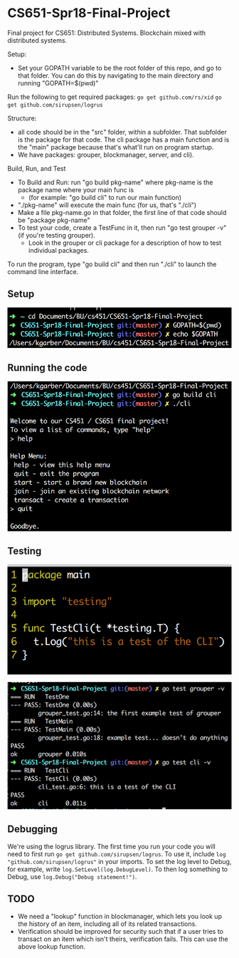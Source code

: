 # CS651-Spr18-Final-Project
Final project for CS651: Distributed Systems. Blockchain mixed with distributed systems.

Setup:

* Set your GOPATH variable to be the root folder of this repo, and go to that folder. You can do this by navigating to the main directory and running "GOPATH=\$(pwd)"

Run the following to get required packages:
`go get github.com/rs/xid`
`go get github.com/sirupsen/logrus`

Structure:

* all code should be in the "src" folder, within a subfolder. That subfolder is the package for that code. The cli package has a main function and is the "main" package because that's what'll run on program startup.
* We have packages: grouper, blockmanager, server, and cli).

Build, Run, and Test

* To Build and Run: run "go build pkg-name" where pkg-name is the package name where your main func is 
  * (for example: "go build cli" to run our main function)
* "./pkg-name" will execute the main func (for us, that's "./cli")
* Make a file pkg-name.go in that folder, the first line of that code should be "package pkg-name"
* To test your code, create a TestFunc in it, then run "go test grouper -v" (if you're testing grouper). 
  * Look in the grouper or cli package for a description of how to test individual packages.

To run the program, type "go build cli" and then run "./cli" to launch the command line interface.

## Setup

![](imgs/setup.png)

## Running the code

![](imgs/running.png)

## Testing

![](imgs/testcode.png)

![](imgs/testing.png)

## Debugging

We're using the logrus library. The first time you run your code you will need to first run `go get github.com/sirupsen/logrus`. To use it, include `log "github.com/sirupsen/logrus"` in your imports. To set the log level to Debug, for example, write `log.SetLevel(log.DebugLevel)`. To then log something to Debug, use `log.Debug("Debug statement!")`.

## TODO
* We need a "lookup" function in blockmanager, which lets you look up the history of an item, including all of its related transactions.
* Verification should be improved for security such that if a user tries to transact on an item which isn't theirs, verification fails. This can use the above lookup function.
